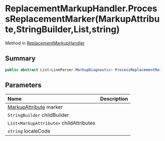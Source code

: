 # ReplacementMarkupHandler.ProcessReplacementMarker(MarkupAttribute,StringBuilder,List<MarkupAttribute>,string)

Method in [ReplacementMarkupHandler](/docs/api/csharp/yarn.unity.replacementmarkuphandler.md)

## Summary



```csharp
public abstract List<LineParser.MarkupDiagnostic> ProcessReplacementMarker(MarkupAttribute marker, StringBuilder childBuilder, List<MarkupAttribute> childAttributes, string localeCode);
```

## Parameters

|Name|Description|
|:---|:---|
|[MarkupAttribute](/docs/api/csharp/yarn.markup.markupattribute.md) marker||
|`StringBuilder` childBuilder||
|`List<MarkupAttribute>` childAttributes||
|`string` localeCode||

